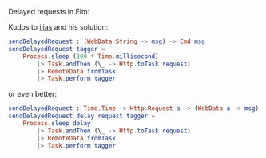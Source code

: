 Delayed requests in Elm:

Kudos to [ilias](https://elmlang.slack.com/team/ilias) and his solution:

```elm
sendDelayedRequest : (WebData String -> msg) -> Cmd msg
sendDelayedRequest tagger =
    Process.sleep (200 * Time.millisecond)
        |> Task.andThen (\_ -> Http.toTask request)
        |> RemoteData.fromTask
        |> Task.perform tagger
```

or even better:

```elm
sendDelayedRequest : Time.Time -> Http.Request a -> (WebData a -> msg) -> Cmd msg
sendDelayedRequest delay request tagger =
    Process.sleep delay
        |> Task.andThen (\_ -> Http.toTask request)
        |> RemoteData.fromTask
        |> Task.perform tagger
```
